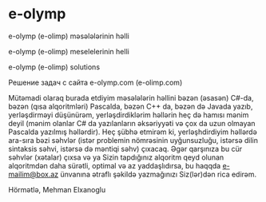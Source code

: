 # e-olymp

e-olymp (e-olimp) məsələlərinin həlli

e-olymp (e-olimp) meselelerinin helli

e-olymp (e-olimp) solutions

Решение задач с сайта e-olymp.com (e-olimp.com)

Mütəmadi olaraq burada etdiyim məsələlərin həllini bəzən (əsasən) C#-da, bəzən (qısa alqoritmləri) Pascalda, bəzən C++ da, bəzən də Javada yazıb, yerləşdirməyi düşünürəm, yerləşdirdiklərim həllərin heç də hamısı mənim deyil (mənim olanlar C# da yazılanların əksəriyyəti və çox da uzun olmayan Pascalda yazılmış həllərdir). Heç şübhə etmirəm ki, yerləşhdirdiyim həllərdə ara-sıra bəzi səhvlər (istər problemin nömrəsinin uyğunsuzluğu, istərsə dilin sintaksis səhvi, istərsə də məntiqi səhv) çıxacaq. Əgər qarşınıza bu cür səhvlər (xətalar) çıxsa və ya Sizin tapdığınız alqoritm qeyd olunan alqoritmdən daha sürətli, optimal və az yaddaşlıdırsa, bu haqqda e-mailim@box.az ünvanına ətraflı şəkildə yazmağınızı Siz(lər)dən rica edirəm.

Hörmətlə, Mehman Elxanoglu
